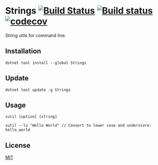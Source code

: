 # Strings [![Build Status](https://travis-ci.org/Frederick-S/Strings.svg?branch=master)](https://travis-ci.org/Frederick-S/Strings) [![Build status](https://ci.appveyor.com/api/projects/status/oqg0ivk1cvrvkf4f/branch/master?svg=true)](https://ci.appveyor.com/project/Frederick-S/strings/branch/master) [![codecov](https://codecov.io/gh/Frederick-S/Strings/branch/master/graph/badge.svg)](https://codecov.io/gh/Frederick-S/Strings)
String utils for command line.

## Installation
```
dotnet tool install --global Strings
```

## Update
```
dotnet tool update -g Strings
```

## Usage
```
sutil [option] [string]

sutil --lu "Hello World" // Convert to lower case and underscore: hello_world
```

## License
[MIT](LICENSE)
